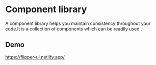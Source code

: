# Component library

A component library helps you maintain consistency throughout your code.It is a collection of components which can be readily used .
## Demo

https://flipper-ui.netlify.app/

